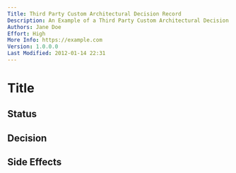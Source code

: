 ```yaml
---
Title: Third Party Custom Architectural Decision Record
Description: An Example of a Third Party Custom Architectural Decision Record
Authors: Jane Doe
Effort: High
More Info: https://example.com
Version: 1.0.0.0
Last Modified: 2012-01-14 22:31
---
```

# Title 

## Status

## Decision

## Side Effects